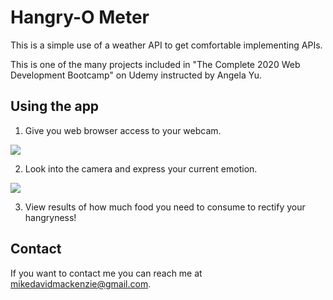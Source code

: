 # Hangry-O Meter

This is a simple use of a weather API to get comfortable implementing APIs.

This is one of the many projects included in "The Complete 2020 Web Development Bootcamp" on Udemy instructed by Angela Yu.

## Using the app

1. Give you web browser access to your webcam.

<kbd>
  <img src="../master/photos/allow.GIF" />
</kbd>

2. Look into the camera and express your current emotion.

<kbd>
  <img src="../master/photos/transition.GIF" />
</kbd>

3. View results of how much food you need to consume to rectify your hangryness!

## Contact

If you want to contact me you can reach me at mikedavidmackenzie@gmail.com.
